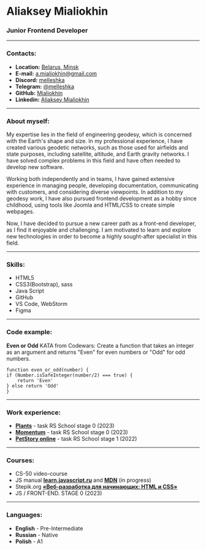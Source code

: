 # **Aliaksey Mialiokhin**

### Junior Frontend Developer

---

### Contacts:

- **Location:** [Belarus, Minsk](https://goo.gl/maps/M9p5WDuFdLNZ6FECA)
- **E-mail:** [a.mialiokhin@gmail.com](mailto:a.mialiokhin@gmail.com)
- **Discord:** [melleshka](https://discord.gg/KnHt3vsaVC)
- **Telegram:** [@melleshka](https://t.me/melleshka)
- **GitHub:** [Mialiokhin](https://github.com/Mialiokhin)
- **Linkedin:** [Aliaksey Mialiokhin](https://www.linkedin.com/in/aliaksey-mialiokhin-b9ba83110/)

---

### About myself:

My expertise lies in the field of engineering geodesy, which is concerned with the Earth's shape and size. In my
professional experience, I have created various geodetic networks, such as those used for airfields and state purposes,
including satellite, altitude, and Earth gravity networks. I have solved complex problems in this field and have often
needed to develop new software.

Working both independently and in teams, I have gained extensive experience in managing people, developing
documentation, communicating with customers, and considering diverse viewpoints. In addition to my geodesy work, I have
also pursued frontend development as a hobby since childhood, using tools like Joomla and HTML/CSS to create simple
webpages.

Now, I have decided to pursue a new career path as a front-end developer, as I find it enjoyable and challenging. I am
motivated to learn and explore new technologies in order to become a highly sought-after specialist in this field.

---

### Skills:

- HTML5
- CSS3(Bootstrap), sass
- Java Script
- GitHub
- VS Code, WebStorm
- Figma

---

### Code example:

**Even or Odd** KATA from Codewars: Create a function that takes an integer as an argument and returns "Even" for even
numbers or "Odd" for odd numbers.

```
function even_or_odd(number) {
if (Number.isSafeInteger(number/2) === true) {
    return 'Even'
} else return 'Odd'
}
```

---

### Work experience:

- [**Plants**](https://mialiokhin-plants.netlify.app/) - task RS School stage 0 (2023)
- [**Momentum**](https://mialiokhin-momentum.netlify.app) - task RS School stage 0 (2023)
- [**PetStory online**](https://voluble-cassata-39b3b5.netlify.app/) - task RS School stage 1 (2022)

---

### Courses:

- CS-50 video-course
- JS manual [**learn.javascript.ru**](https://learn.javascript.ru/) and [**MDN**](https://developer.mozilla.org/ru/) (in
  progress)
- Stepik.org [**«Веб-разработка для начинающих: HTML и CSS»**](https://stepik.org/cert/1592428)
- JS / FRONT-END. STAGE 0 (2023)

---

### Languages:

- **English** - Pre-Intermediate
- **Russian** - Native
- **Polish** - A1